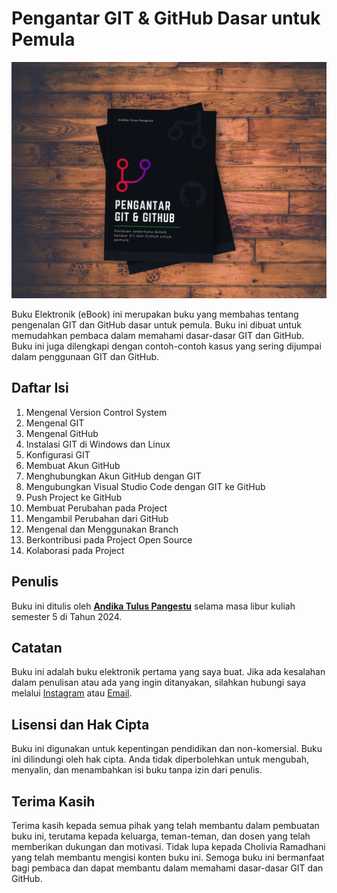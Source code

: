 # Pengantar GIT & GitHub Dasar untuk Pemula 

![Cover Buku](https://github.com/andikatuluspangestu/ebook-git-github/blob/main/Mockups/mockup.jpg?raw=true)

Buku Elektronik (eBook) ini merupakan buku yang membahas tentang pengenalan GIT dan GitHub dasar untuk pemula. Buku ini dibuat untuk memudahkan pembaca dalam memahami dasar-dasar GIT dan GitHub. Buku ini juga dilengkapi dengan contoh-contoh kasus yang sering dijumpai dalam penggunaan GIT dan GitHub.

## Daftar Isi
1. Mengenal Version Control System
2. Mengenal GIT
3. Mengenal GitHub
4. Instalasi GIT di Windows dan Linux
5. Konfigurasi GIT
6. Membuat Akun GitHub
7. Menghubungkan Akun GitHub dengan GIT
8. Mengubungkan Visual Studio Code dengan GIT ke GitHub
9. Push Project ke GitHub
10. Membuat Perubahan pada Project
11. Mengambil Perubahan dari GitHub
12. Mengenal dan Menggunakan Branch
13. Berkontribusi pada Project Open Source
14. Kolaborasi pada Project

## Penulis
Buku ini ditulis oleh **[Andika Tulus Pangestu](https://andikatulus.netlify.app)** selama masa libur kuliah semester 5 di Tahun 2024.

## Catatan
Buku ini adalah buku elektronik pertama yang saya buat. Jika ada kesalahan dalam penulisan atau ada yang ingin ditanyakan, silahkan hubungi saya melalui [Instagram](https://www.instagram.com/andikatuluspgstu/) atau [Email](mailto:andikatuluspgstu@gmail.com).

## Lisensi dan Hak Cipta
Buku ini digunakan untuk kepentingan pendidikan dan non-komersial. Buku ini dilindungi oleh hak cipta. Anda tidak diperbolehkan untuk mengubah, menyalin, dan menambahkan isi buku tanpa izin dari penulis. 

## Terima Kasih
Terima kasih kepada semua pihak yang telah membantu dalam pembuatan buku ini, terutama kepada keluarga, teman-teman, dan dosen yang telah memberikan dukungan dan motivasi. Tidak lupa kepada Cholivia Ramadhani yang telah membantu mengisi konten buku ini. Semoga buku ini bermanfaat bagi pembaca dan dapat membantu dalam memahami dasar-dasar GIT dan GitHub.

